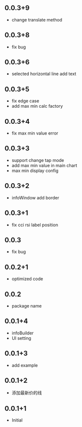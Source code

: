 ## 0.0.3+9

* change translate method

## 0.0.3+8

* fix bug

## 0.0.3+6

* selected horizontal line add text

## 0.0.3+5

* fix edge case
* add max min calc factory

## 0.0.3+4

* fix max min value error

## 0.0.3+3

* support change tap mode
* add max min value in main chart
* max min display config

## 0.0.3+2

* infoWindow add border

## 0.0.3+1

* fix cci rsi label position

## 0.0.3

* fix bug

## 0.0.2+1

* optimized code

## 0.0.2

* package name

## 0.0.1+4

* infoBuilder
* UI setting

## 0.0.1+3

* add example

## 0.0.1+2

* 添加最新价的线

## 0.0.1+1

* Initial 

